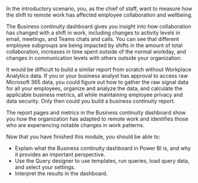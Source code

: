 In the introductory scenario, you, as the chief of staff, want to measure how the shift to remote work has affected employee collaboration and wellbeing.

The Business continuity dashboard gives you insight into how collaboration has changed with a shift in work, including changes to activity levels in email, meetings, and Teams chats and calls. You can see that different employee subgroups  are being impacted by shifts in the amount of total collaboration, increases in time spent outside of the normal workday, and changes in communication levels with others outside your organization.

It would be difficult to build a similar report from scratch without Workplace Analytics data. If you or your business analyst has approval to access raw Microsoft 365 data, you could figure out how to gather the raw signal data for all your employees, organize and analyze the data, and calculate the applicable business metrics, all while maintaining employee privacy and data security. Only then could you build a business continuity report.

The report pages and metrics in the Business continuity dashboard show you how the organization has adapted to remote work and identifies those who are experiencing notable changes in work patterns.

Now that you have finished this module, you should be able to:
  
- Explain what the Business continuity dashboard in Power BI is, and why it provides an important perspective.
- Use the Query designer to use templates, run queries, load query data, and select your settings.
- Interpret the results in the dashboard.
